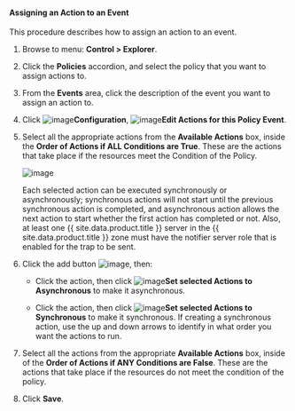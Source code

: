 #### Assigning an Action to an Event

This procedure describes how to assign an action to an event.

1. Browse to menu: **Control > Explorer**.

2. Click the **Policies** accordion, and select the policy that you want to assign actions to.

3. From the **Events** area, click the description of the event you want to assign an action to.

4. Click ![image](../images/1847.png)**Configuration**, ![image](../images/1851.png)**Edit Actions for this Policy Event**.

5. Select all the appropriate actions from the **Available Actions** box, inside the **Order of Actions if ALL Conditions are True**. These are the actions that take place if the resources meet the Condition of the Policy.

    ![image](../images/1882.png)

    <div class="note">

    Each selected action can be executed synchronously or asynchronously; synchronous actions will not start until the previous synchronous action is completed, and asynchronous action allows the next action to start whether the first action has completed or not. Also, at least one {{ site.data.product.title }} server in the {{ site.data.product.title }} zone must have the notifier server role that is enabled for the trap to be sent.

    </div>

6. Click the add button ![image](../images/1876.png), then:

      - Click the action, then click ![image](../images/1883.png)**Set selected Actions to Asynchronous** to make it asynchronous.

      - Click the action, then click ![image](../images/1884.png)**Set selected Actions to Synchronous** to make it synchronous. If creating a synchronous action, use the up and down arrows to identify in what order you want the actions to run.

7. Select all the actions from the appropriate **Available Actions** box, inside of the **Order of Actions if ANY Conditions are False**. These are the actions that take place if the resources do not meet the condition of the policy.

8. Click **Save**.
